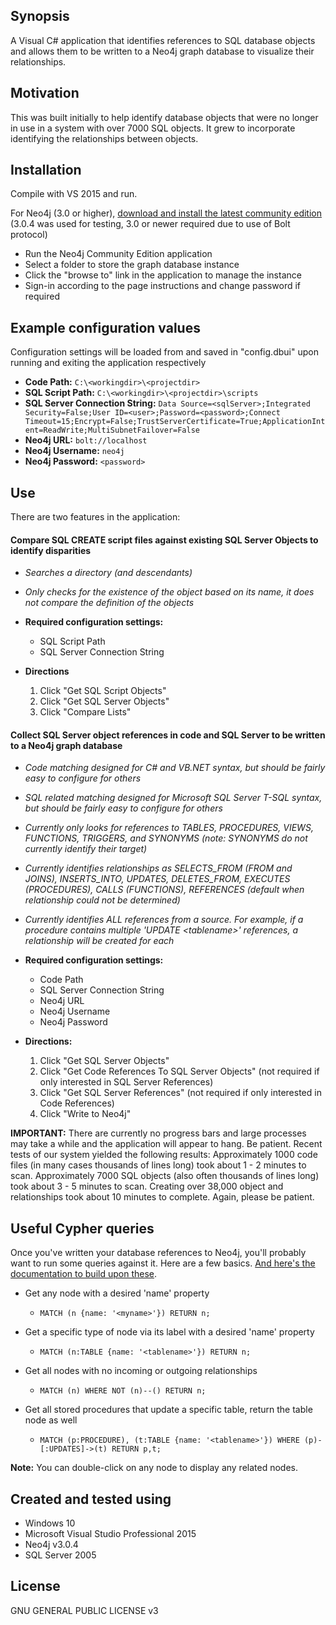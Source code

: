 ## Synopsis

A Visual C# application that identifies references to SQL database objects and allows them to be written to a Neo4j graph database to visualize their relationships.

## Motivation

This was built initially to help identify database objects that were no longer in use in a system with over 7000 SQL objects.
It grew to incorporate identifying the relationships between objects.

## Installation

Compile with VS 2015 and run.

For Neo4j (3.0 or higher), [download and install the latest community edition](https://neo4j.com/download/) (3.0.4 was used for testing, 3.0 or newer required due to use of Bolt protocol)

* Run the Neo4j Community Edition application
* Select a folder to store the graph database instance
* Click the "browse to" link in the application to manage the instance
* Sign-in according to the page instructions and change password if required

## Example configuration values

Configuration settings will be loaded from and saved in "config.dbui" upon running and exiting the application respectively

* **Code Path:** ```C:\<workingdir>\<projectdir>```
* **SQL Script Path:** ```C:\<workingdir>\<projectdir>\scripts```
* **SQL Server Connection String:** ```Data Source=<sqlServer>;Integrated Security=False;User ID=<user>;Password=<password>;Connect Timeout=15;Encrypt=False;TrustServerCertificate=True;ApplicationIntent=ReadWrite;MultiSubnetFailover=False```
* **Neo4j URL:** ```bolt://localhost```
* **Neo4j Username:** ```neo4j```
* **Neo4j Password:** ```<password>```

## Use

There are two features in the application:

#### Compare SQL CREATE script files against existing SQL Server Objects to identify disparities
* *Searches a directory (and descendants)*
* *Only checks for the existence of the object based on its name, it does not compare the definition of the objects*

* **Required configuration settings:**
	* SQL Script Path
	* SQL Server Connection String

* **Directions**
	1. Click "Get SQL Script Objects"
	2. Click "Get SQL Server Objects"
	3. Click "Compare Lists"

#### Collect SQL Server object references in code and SQL Server to be written to a Neo4j graph database
* *Code matching designed for C# and VB.NET syntax, but should be fairly easy to configure for others*
* *SQL related matching designed for Microsoft SQL Server T-SQL syntax, but should be fairly easy to configure for others*
* *Currently only looks for references to TABLES, PROCEDURES, VIEWS, FUNCTIONS, TRIGGERS, and SYNONYMS (note: SYNONYMS do not currently identify their target)*
* *Currently identifies relationships as SELECTS_FROM (FROM and JOINS), INSERTS_INTO, UPDATES, DELETES_FROM, EXECUTES (PROCEDURES), CALLS (FUNCTIONS), REFERENCES (default when relationship could not be determined)*
* *Currently identifies ALL references from a source. For example, if a procedure contains multiple 'UPDATE \<tablename>' references, a relationship will be created for each*

* **Required configuration settings:**
	* Code Path
	* SQL Server Connection String
	* Neo4j URL
	* Neo4j Username
	* Neo4j Password

* **Directions:**
	1. Click "Get SQL Server Objects"
	2. Click "Get Code References To SQL Server Objects" (not required if only interested in SQL Server References)
	3. Click "Get SQL Server References" (not required if only interested in Code References)
	4. Click "Write to Neo4j"

**IMPORTANT:** There are currently no progress bars and large processes may take a while and the application will appear to hang. Be patient. Recent tests of our system yielded the following results: Approximately 1000 code files (in many cases thousands of lines long) took about 1 - 2 minutes to scan. Approximately 7000 SQL objects (also often thousands of lines long) took about 3 - 5 minutes to scan. Creating over 38,000 object and relationships took about 10 minutes to complete. Again, please be patient.

## Useful Cypher queries

Once you've written your database references to Neo4j, you'll probably want to run some queries against it. Here are a few basics. [And here's the documentation to build upon these](https://neo4j.com/docs/developer-manual/current/cypher/).

* Get any node with a desired 'name' property
	* ```MATCH (n {name: '<myname>'}) RETURN n;```

* Get a specific type of node via its label with a desired 'name' property
	* ```MATCH (n:TABLE {name: '<tablename>'}) RETURN n;```

* Get all nodes with no incoming or outgoing relationships
	* ```MATCH (n) WHERE NOT (n)--() RETURN n;```

* Get all stored procedures that update a specific table, return the table node as well
	* ```MATCH (p:PROCEDURE), (t:TABLE {name: '<tablename>'}) WHERE (p)-[:UPDATES]->(t) RETURN p,t;```

**Note:** You can double-click on any node to display any related nodes.

## Created and tested using

* Windows 10
* Microsoft Visual Studio Professional 2015
* Neo4j v3.0.4
* SQL Server 2005

## License

GNU GENERAL PUBLIC LICENSE v3